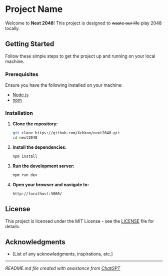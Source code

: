 # Project Name

Welcome to **Next 2048**! This project is designed to ~~waste our life~~ play 2048 locally.

## Getting Started

Follow these simple steps to get the project up and running on your local machine.

### Prerequisites

Ensure you have the following installed on your machine:

- [Node.js](https://nodejs.org/)
- [npm](https://www.npmjs.com/)

### Installation

1. **Clone the repository:**

    ```bash
    git clone https://github.com/Xchkoo/next2048.git
    cd next2048
    ```

2. **Install the dependencies:**

    ```bash
    npm install
    ```

3. **Run the development server:**

    ```bash
    npm run dev
    ```

4. **Open your browser and navigate to:**

    ```
    http://localhost:3000/
    ```

## License

This project is licensed under the MIT License - see the [LICENSE](LICENSE) file for details.

## Acknowledgments

- [List of any acknowledgments, inspirations, etc.]

---

*README.md file created with assistance from [ChatGPT](https://www.openai.com/)*
